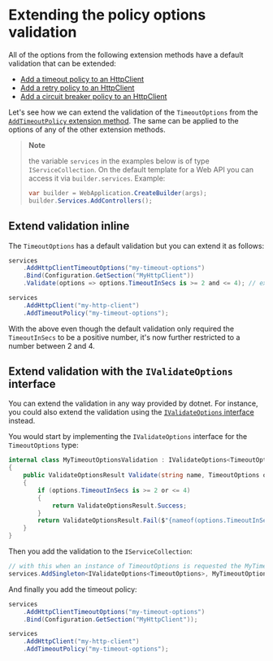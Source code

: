 ﻿# Extending the policy options validation

All of the options from the following extension methods have a default validation that can be extended:

- [Add a timeout policy to an HttpClient](/docs/polly/httpclient-with-timeout-policy.md#timeoutoptions)
- [Add a retry policy to an HttpClient](/docs/polly/httpclient-with-retry-policy.md#retryoptions)
- [Add a circuit breaker policy to an HttpClient](/docs/polly/httpclient-with-circuit-breaker-policy.md#circuitbreakeroptions)

Let's see how we can extend the validation of the `TimeoutOptions` from the [`AddTimeoutPolicy` extension method](/docs/polly/httpclient-with-timeout-policy.md). The same can be applied to the options of any of the other extension methods.

> **Note**
>
> the variable `services` in the examples below is of type `IServiceCollection`. On the default template
> for a Web API you can access it via `builder.services`. Example:
>
> ```csharp
> var builder = WebApplication.CreateBuilder(args);
> builder.Services.AddControllers();
> ```
>

## Extend validation inline

The `TimeoutOptions` has a default validation but you can extend it as follows:

```csharp
services
    .AddHttpClientTimeoutOptions("my-timeout-options")
    .Bind(Configuration.GetSection("MyHttpClient"))
    .Validate(options => options.TimeoutInSecs is >= 2 and <= 4); // extend the default validation

services
    .AddHttpClient("my-http-client")
    .AddTimeoutPolicy("my-timeout-options");
```

With the above even though the default validation only required the `TimeoutInSecs` to be a positive number, it's now further restricted to a number between 2 and 4.

## Extend validation with the `IValidateOptions` interface

You can extend the validation in any way provided by dotnet. For instance, you could also extend the validation using the [`IValidateOptions` interface](https://docs.microsoft.com/en-us/aspnet/core/fundamentals/configuration/options?view=aspnetcore-5.0#ivalidateoptions-for-complex-validation) instead.

You would start by implementing the `IValidateOptions` interface for the `TimeoutOptions` type:

```csharp
internal class MyTimeoutOptionsValidation : IValidateOptions<TimeoutOptions>
{
    public ValidateOptionsResult Validate(string name, TimeoutOptions options)
    {
        if (options.TimeoutInSecs is >= 2 or <= 4)
        {
            return ValidateOptionsResult.Success;
        }
        return ValidateOptionsResult.Fail($"{nameof(options.TimeoutInSecs)} must be a value between 2 and 4");
    }
}
```

Then you add the validation to the `IServiceCollection`:

```csharp
// with this when an instance of TimeoutOptions is requested the MyTimeoutOptionsValidation.Validate method will execute
services.AddSingleton<IValidateOptions<TimeoutOptions>, MyTimeoutOptionsValidation>();
```

And finally you add the timeout policy:

```csharp
services
    .AddHttpClientTimeoutOptions("my-timeout-options")
    .Bind(Configuration.GetSection("MyHttpClient"));

services
    .AddHttpClient("my-http-client")
    .AddTimeoutPolicy("my-timeout-options");
```
